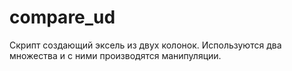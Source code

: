 # compare_ud
Скрипт создающий эксель из двух колонок.
Используются два множества и с ними производятся манипуляции.
